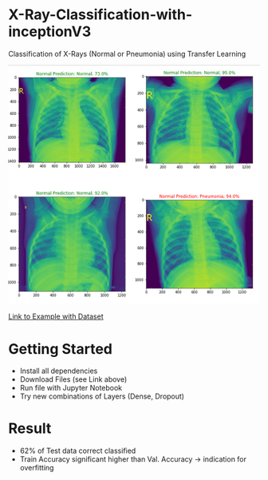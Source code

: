# X-Ray-Classification-with-inceptionV3
Classification of X-Rays (Normal or Pneumonia) using Transfer Learning

![Example](https://github.com/Stefan850/X-Ray-Classification-with-inceptionV3/blob/master/example.png)

[Link to Example with Dataset](https://github.com/anjanatiha/Pneumonia-Detection-from-Chest-X-Ray-Images-with-Deep-Learning)

# Getting Started
 - Install all dependencies
 - Download Files (see Link above)
 - Run file with Jupyter Notebook
 - Try new combinations of Layers (Dense, Dropout)
    
# Result
 - 62% of Test data correct classified
 - Train Accuracy significant higher than Val. Accuracy -> indication for overfitting
    
